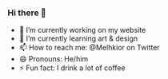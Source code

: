 ### Hi there 👋

<!--
**Melhkior/melhkior** is a ✨ _special_ ✨ repository because its `README.md` (this file) appears on your GitHub profile.

Here are some ideas to get you started:
-->
- 🔭 I’m currently working on my website
- 🌱 I’m currently learning art & design
- 📫 How to reach me: @Melhkior on Twitter
- 😄 Pronouns: He/him
- ⚡ Fun fact: I drink a lot of coffee
